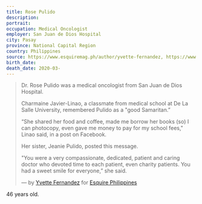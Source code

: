 ```yaml
---
title: Rose Pulido
description: 
portrait: 
occupation: Medical Oncologist
employer: San Juan de Dios Hospital
city: Pasay
province: National Capital Region
country: Philippines
source: https://www.esquiremag.ph/author/yvette-fernandez, https://www.rappler.com/move-ph/256304-rose-pulido-calling-help-others
birth_date: 
death_date: 2020-03-
---
```


> Dr. Rose Pulido was a medical oncologist from San Juan de Dios Hospital.
> 
> Charmaine Javier-Linao, a classmate from medical school at De La Salle University, remembered Pulido as a "good Samaritan.”
> 
> “She shared her food and coffee, made me borrow her books (so) I can photocopy, even gave me money to pay for my school fees," Linao said, in a post on Facebook.
> 
> Her sister, Jeanie Pulido, posted this message.
> 
> "You were a very compassionate, dedicated, patient and caring doctor who devoted time to each patient, even charity patients. You had a sweet smile for everyone,” she said.
> 
> &mdash; by [Yvette Fernandez](https://www.esquiremag.ph/author/yvette-fernandez) for [Esquire Philippines](https://www.esquiremag.ph/long-reads/doctors-lost-to-covid-19-a2325-20200329-lfrm)

46 years old.